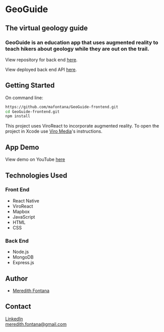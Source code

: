 # GeoGuide
## The virtual geology guide

### GeoGuide is an education app that uses augmented reality to teach hikers about geology while they are out on the trail. 

View repository for back end [here](https://github.com/mafontana/GeoGuide-backend). <br />

View deployed back end API [here](https://geoguide-server.herokuapp.com/api/points).

## Getting Started

On command line:

```sh
https://github.com/mafontana/GeoGuide-frontend.git
cd GeoGuide-frontend.git
npm install
```

This project uses ViroReact to incorporate augmented reality. 
To open the project in Xcode use [Viro Media](https://docs.viromedia.com/v2.11.0/docs/starting-a-new-viro-project-1)'s instructions. 


## App Demo
View demo on YouTube [here](https://www.youtube.com/watch?v=FwqQZZcBBNA&feature=youtu.be)


## Technologies Used

### Front End
* React Native
* ViroReact
* Mapbox
* JavaScript
* HTML
* CSS

### Back End
* Node.js
* MongoDB
* Express.js




## Author

* [Meredith Fontana](https://github.com/mafontana)

## Contact 

[LinkedIn](https://www.linkedin.com/meredithafontana) <br />
meredith.fontana@gmail.com
